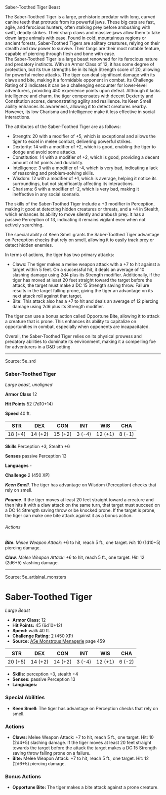 <MonsterName/>Saber-Toothed Tiger</MonsterName>
<CreatureType/>Beast</CreatureType>

<summary>The Saber-Toothed Tiger is a large, prehistoric predator with long, curved canine teeth that protrude from its powerful jaws. These big cats are fast, agile, and ferocious hunters, often stalking prey before ambushing with swift, deadly strikes. Their sharp claws and massive jaws allow them to take down large animals with ease. Found in cold, mountainous regions or ancient forests, Saber-Toothed Tigers are solitary creatures, relying on their stealth and raw power to survive. Their fangs are their most notable feature, capable of piercing through flesh and bone with ease.</summary>

<summary>The Saber-Toothed Tiger is a large beast renowned for its ferocious nature and predatory instincts. With an Armor Class of 12, it has some degree of protection, but its true strengths lie in its high Strength score of 20, allowing for powerful melee attacks. The tiger can deal significant damage with its claws and bite, making it a formidable opponent in combat. Its Challenge Rating of 2 indicates it can be a challenging encounter for lower-level adventurers, providing 450 experience points upon defeat. Although it lacks intelligence and charm, the tiger compensates with decent Dexterity and Constitution scores, demonstrating agility and resilience. Its Keen Smell ability enhances its awareness, allowing it to detect creatures nearby. However, its low Charisma and Intelligence make it less effective in social interactions.</summary>

<detail>

The attributes of the Saber-Toothed Tiger are as follows: 
- Strength: 20 with a modifier of +5, which is exceptional and allows the tiger to excel in melee combat, delivering powerful strikes.
- Dexterity: 14 with a modifier of +2, which is good, enabling the tiger to dodge and avoid some attacks.
- Constitution: 14 with a modifier of +2, which is good, providing a decent amount of hit points and durability.
- Intelligence: 3 with a modifier of -4, which is very bad, indicating a lack of reasoning and problem-solving skills.
- Wisdom: 12 with a modifier of +1, which is average, helping it notice its surroundings, but not significantly affecting its interactions.
- Charisma: 6 with a modifier of -2, which is very bad, making it ineffective in any social scenario.

The skills of the Saber-Toothed Tiger include a +3 modifier in Perception, making it good at detecting hidden creatures or threats, and a +4 in Stealth, which enhances its ability to move silently and ambush prey. It has a passive Perception of 13, indicating it remains vigilant even when not actively searching.

The special ability of Keen Smell grants the Saber-Toothed Tiger advantage on Perception checks that rely on smell, allowing it to easily track prey or detect hidden enemies.

In terms of actions, the tiger has two primary attacks:
- Claws: The tiger makes a melee weapon attack with a +7 to hit against a target within 5 feet. On a successful hit, it deals an average of 10 slashing damage using 2d4 plus its Strength modifier. Additionally, if the tiger has moved at least 20 feet straight toward the target before the attack, the target must make a DC 15 Strength saving throw. Failure results in the target falling prone, giving the tiger an advantage on its next attack roll against that target.
- Bite: This attack also has a +7 to hit and deals an average of 12 piercing damage using 2d6 plus its Strength modifier.

The tiger can use a bonus action called Opportune Bite, allowing it to attack a creature that is prone. This enhances its ability to capitalize on opportunities in combat, especially when opponents are incapacitated.

Overall, the Saber-Toothed Tiger relies on its physical prowess and predatory abilities to dominate its environment, making it a compelling foe for adventurers in a D&D setting.</detail>



---

Source: 5e_srd

### Saber-Toothed Tiger

*Large beast, unaligned*

**Armor Class** 12

**Hit Points** 52 (7d10+14)

**Speed** 40 ft.

| STR     | DEX     | CON     | INT    | WIS     | CHA    |
|---------|---------|---------|--------|---------|--------|
| 18 (+4) | 14 (+2) | 15 (+2) | 3 (-4) | 12 (+1) | 8 (-1) |

**Skills** Perception +3, Stealth +6

**Senses** passive Perception 13

**Languages** -

**Challenge** 2 (450 XP)

***Keen Smell***. The tiger has advantage on Wisdom (Perception) checks that rely on smell.

***Pounce***. If the tiger moves at least 20 feet straight toward a creature and then hits it with a claw attack on the same turn, that target must succeed on a DC 14 Strength saving throw or be knocked prone. If the target is prone, the tiger can make one bite attack against it as a bonus action.

###### Actions

***Bite***. *Melee Weapon Attack:* +6 to hit, reach 5 ft., one target. *Hit:* 10 (1d10+5) piercing damage.

***Claw***. *Melee Weapon Attack:* +6 to hit, reach 5 ft., one target. *Hit:* 12 (2d6+5) slashing damage.



---

Source: 5e_artisinal_monsters

# Saber-Toothed Tiger

*Large* *Beast*

- **Armor Class:** 12
- **Hit Points:** 45 (6d10+12)
- **Speed:** walk 40 ft.
- **Challenge Rating:** 2 (450 XP)
- **Source:** [A5e Monstrous Menagerie](https://enpublishingrpg.com/products/level-up-monstrous-menagerie-a5e) page 459

| STR | DEX | CON | INT | WIS | CHA |
| --- | --- | --- | --- | --- | --- |
| 20 (+5) | 14 (+2) | 14 (+2) | 3 (-4) | 12 (+1) | 6 (-2) |

- **Skills:** perception +3, stealth +4
- **Senses:** passive Perception 13
- **Languages:** 

### Special Abilities

- **Keen Smell:** The tiger has advantage on Perception checks that rely on smell.

### Actions

- **Claws:** Melee Weapon Attack: +7 to hit, reach 5 ft., one target. Hit: 10 (2d4+5) slashing damage. If the tiger moves at least 20 feet straight towards the target before the attack  the target makes a DC 15 Strength saving throw  falling prone on a failure.
- **Bite:** Melee Weapon Attack: +7 to hit, reach 5 ft., one target. Hit: 12 (2d6+5) piercing damage.

### Bonus Actions

- **Opportune Bite:** The tiger makes a bite attack against a prone creature.





